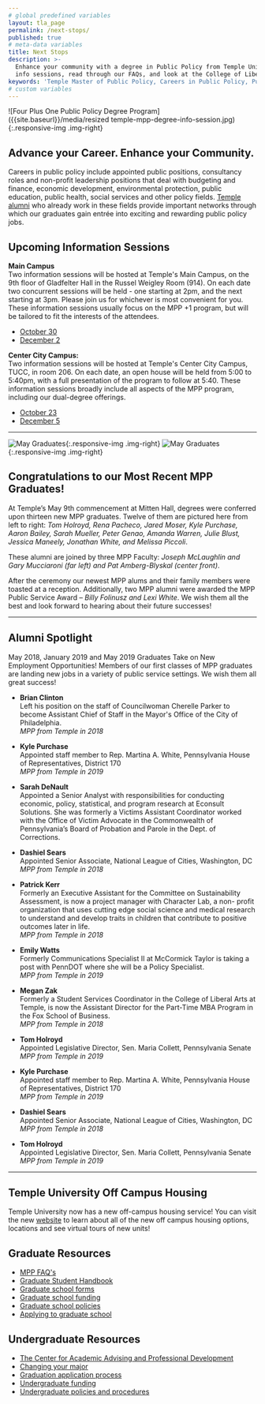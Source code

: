 ```yaml
---
# global predefined variables
layout: tla_page
permalink: /next-stops/
published: true
# meta-data variables
title: Next Stops
description: >-
  Enhance your community with a degree in Public Policy from Temple University! Learn about our upcoming 
  info sessions, read through our FAQs, and look at the College of Liberal Arts’ other resources. 
keywords: 'Temple Master of Public Policy, Careers in Public Policy, Public Policy Jobs'
# custom variables
---
```

![Four Plus One Public Policy Degree Program]({{site.baseurl}}/media/resized temple-mpp-degree-info-session.jpg){:.responsive-img .img-right}
## Advance your Career. Enhance your Community.
Careers in public policy include appointed public positions, consultancy roles and non-profit leadership positions that deal with budgeting and finance, economic development, environmental protection, public education, public health, social services and other policy fields. [Temple alumni](http://www.alumni.temple.edu/s/705/alumni/16/interior.aspx?sid=705&gid=1&pgid=3703) who already work in these fields provide important networks through which our graduates gain entrée into exciting and rewarding public policy jobs.

## Upcoming Information Sessions
**Main Campus**<br>
Two information sessions will be hosted at Temple's Main Campus, on the 9th floor of Gladfelter Hall in the Russel Weigley Room (914). On each date two concurrent sessions will be held - one starting at 2pm, and the next starting at 3pm. Please join us for whichever is most convenient for you. These information sessions usually focus on the MPP +1 program, but will be tailored to fit the interests of the attendees.

- [October 30](https://events.temple.edu/mpp-info-session-1030-tu-main)
- [December 2](https://events.temple.edu/mpp-info-session-122-tu-main)

**Center City Campus:**<br>
Two information sessions will be hosted at Temple's Center City Campus, TUCC, in room 206. On each date, an open house will be held from 5:00 to 5:40pm, with a full presentation of the program to follow at 5:40. These information sessions broadly include all aspects of the MPP program, including our dual-degree offerings.

- [October 23](https://events.temple.edu/mpp-info-session-1023-tucc) 
- [December 5](https://events.temple.edu/mpp-info-session-125-tucc)

___

![May Graduates]({{site.baseurl}}/media/resized4S19_grads.jpg){:.responsive-img .img-right}
![May Graduates]({{site.baseurl}}/media/resized3S19_awards.jpg){:.responsive-img .img-right}
## Congratulations to our Most Recent MPP Graduates!
At Temple’s May 9th commencement at Mitten Hall, degrees were conferred upon thirteen new MPP graduates. Twelve of them are pictured here from left to right: _Tom Holroyd, Rena Pacheco, Jared Moser, Kyle Purchase, Aaron Bailey, Sarah Mueller, Peter Genao, Amanda Warren, Julie Blust, Jessica Maneely, Jonathan White, and Melissa Piccoli_.

These alumni are joined by three MPP Faculty: _Joseph McLaughlin and Gary Mucciaroni (far left) and Pat Amberg-Blyskal (center front)_.

After the ceremony our newest MPP alums and their family members were toasted at a reception. Additionally, two MPP alumni were awarded the MPP Public Service Award – _Billy Folinusz and Lexi White_. We wish them all the best and look forward to hearing about their future successes!

___

## Alumni Spotlight
May 2018, January 2019 and May 2019 Graduates Take on New Employment Opportunities! Members of our first classes of MPP graduates are landing new jobs in a variety of public service settings. We wish them all great success!

- **Brian Clinton**<br/>
Left his position on the staff of Councilwoman Cherelle Parker to become Assistant Chief of Staff in the Mayor's Office of the City of Philadelphia.<br/>
_MPP from Temple in 2018_<br/>
    
- **Kyle Purchase**<br/>
Appointed staff member to Rep. Martina A. White, Pennsylvania House of Representatives, District 170<br/>
_MPP from Temple in 2019_<br/>
	
- **Sarah DeNault**<br/>
Appointed a Senior Analyst with responsibilities for conducting economic, policy, statistical, and program research at Econsult Solutions. She was formerly a Victims Assistant Coordinator worked with the Office of Victim Advocate in the Commonwealth of Pennsylvania’s Board of Probation and Parole in the Dept. of Corrections.

- **Dashiel Sears**<br/>
Appointed Senior Associate, National League of Cities, Washington, DC<br/>
 _MPP from Temple in 2018_<br/>
	
- **Patrick Kerr**<br/>
Formerly an Executive Assistant for the Committee on Sustainability Assessment, is now a project manager with Character Lab, a non-     profit organization that uses cutting edge social science and medical research to understand and develop traits in children that contribute to positive outcomes later in life.<br/>
_MPP from Temple in 2018_<br/>
	
- **Emily Watts**<br/>
Formerly Communications Specialist II at McCormick Taylor is taking a post with PennDOT where she will be a Policy Specialist.<br/>
_MPP from Temple in 2019_<br/>
	
- **Megan Zak**<br/>
Formerly a Student Services Coordinator in the College of Liberal Arts at Temple, is now the Assistant Director for the Part-Time MBA   Program in the Fox School of Business.<br/>
_MPP from Temple in 2018_<br/>  
	
- **Tom Holroyd**<br/>
Appointed Legislative Director, Sen. Maria Collett, Pennsylvania Senate<br/>
_MPP from Temple in 2019_<br/>   
	
- **Kyle Purchase**<br/>
Appointed staff member to Rep. Martina A. White, Pennsylvania House of Representatives, District 170<br/>
_MPP from Temple in 2019_<br/>

- **Dashiel Sears**<br/>
  Appointed Senior Associate, National League of Cities, Washington, DC<br/>
_MPP from Temple in 2018_<br/>
   
- **Tom Holroyd**<br/>
  Appointed Legislative Director, Sen. Maria Collett, Pennsylvania Senate<br/>
_MPP from Temple in 2019_<br/>   
   
___

## Temple University Off Campus Housing
Temple University now has a new off-campus housing service! You can visit the new [website](https://offcampus.temple.edu/) to learn about all of the new off campus housing options, locations and see virtual tours of new units! 

## Graduate Resources
- [MPP FAQ's](https://drive.google.com/file/d/1WYBYQnDnijsGmn2w6jSWTXVXl-kAuR-e/view?usp=sharing)
- [Graduate Student Handbook](http://bulletin.temple.edu/graduate/graduate-policies/)
- [Graduate school forms](http://www.temple.edu/grad/forms/index.htm)
- [Graduate school funding](http://www.temple.edu/grad/finances/index.htm)
- [Graduate school policies](http://www.temple.edu/grad/policies/index.htm)
- [Applying to graduate school](http://www.temple.edu/grad/admissions/howtoapply.htm)

## Undergraduate Resources
- [The Center for Academic Advising and Professional Development](https://liberalarts.temple.edu/advising)
- [Changing your major](http://www.temple.edu/studentaffairs/orientation/freshman-orientation/changing-your-major.asp)
- [Graduation application process](http://www.temple.edu/registrar/students/graduation)
- [Undergraduate funding](http://sfs.temple.edu/)
- [Undergraduate policies and procedures](http://bulletin.temple.edu/undergraduate/academic-policies/)

